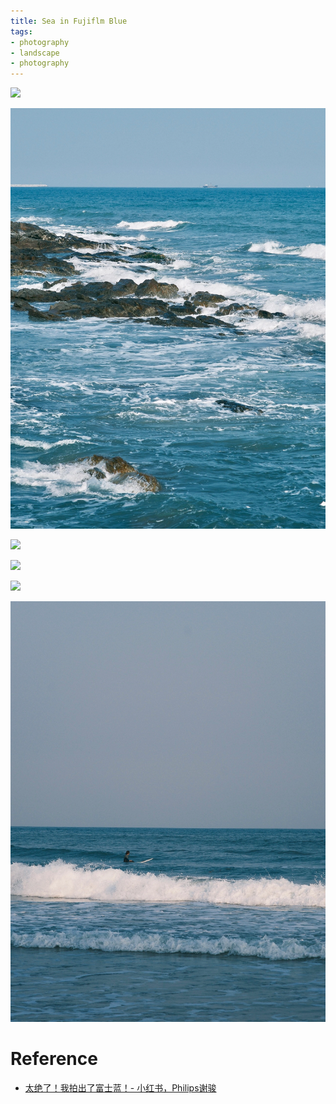 ```yaml
---
title: Sea in Fujiflm Blue
tags:
- photography
- landscape
- photography
---
```


![](photography/Aesthetic/Landscape/Sea/attachments/Pasted%20image%2020230420014349.png)


![](photography/Aesthetic/Landscape/Sea/attachments/Pasted%20image%2020230420014354.png)


![](photography/Aesthetic/Landscape/Sea/attachments/Pasted%20image%2020230420014401.png)


![](photography/Aesthetic/Landscape/Sea/attachments/Pasted%20image%2020230420014613.png)


![](photography/Aesthetic/Landscape/Sea/attachments/Pasted%20image%2020230420014622.png)


![](photography/Aesthetic/Landscape/Sea/attachments/Pasted%20image%2020230420014634.png)

# Reference

* [太绝了！我拍出了富士蓝！- 小红书，Philips谢骏](https://www.xiaohongshu.com/user/profile/6272c025000000002102353b/641299a200000000130129bb)

